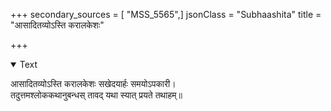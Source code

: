+++
secondary_sources = [ "MSS_5565",]
jsonClass = "Subhaashita"
title = "आसादितव्योऽस्ति करालकेशः"

+++

<details open><summary>Text</summary>

आसादितव्योऽस्ति करालकेशः सखेदयार्हः समयोऽपकारी।  
तदुत्तमश्लोककथानुबन्धस् तावद् यथा स्यात् प्रयते तथाहम्॥
</details>
